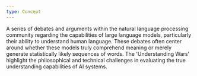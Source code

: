 ```yaml
---
type: Concept
---
```


A series of debates and arguments within the natural language processing community regarding the capabilities of large language models, particularly their ability to understand human language. These debates often center around whether these models truly comprehend meaning or merely generate statistically likely sequences of words. The 'Understanding Wars' highlight the philosophical and technical challenges in evaluating the true understanding capabilities of AI systems.